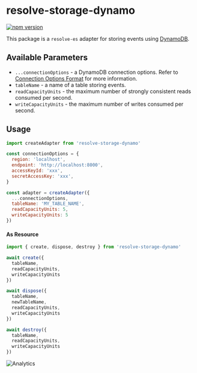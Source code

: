 # **resolve-storage-dynamo**
[![npm version](https://badge.fury.io/js/resolve-storage-dynamo.svg)](https://badge.fury.io/js/resolve-storage-dynamo)

This package is a `resolve-es` adapter for storing events using [DynamoDB](https://aws.amazon.com/dynamodb/).

## Available Parameters
* `...connectionOptions` - a DynamoDB connection options. Refer to [Connection Options Format](https://docs.aws.amazon.com/AWSJavaScriptSDK/latest/AWS/DynamoDB.html) for more information.
* `tableName` - a name of a table storing events.
* `readCapacityUnits` - the maximum number of strongly consistent reads consumed per second.
* `writeCapacityUnits` - the maximum number of writes consumed per second.
## Usage

```js
import createAdapter from 'resolve-storage-dynamo'

const connectionOptions = {
  region: 'localhost',
  endpoint: 'http://localhost:8000',
  accessKeyId: 'xxx',
  secretAccessKey: 'xxx',
}

const adapter = createAdapter({
  ...connectionOptions,
  tableName: 'MY_TABLE_NAME',
  readCapacityUnits: 5,
  writeCapacityUnits: 5
})
```

#### As Resource
```js
import { create, dispose, destroy } from 'resolve-storage-dynamo'

await create({ 
  tableName, 
  readCapacityUnits, 
  writeCapacityUnits 
})

await dispose({ 
  tableName, 
  newTableName, 
  readCapacityUnits, 
  writeCapacityUnits 
})

await destroy({ 
  tableName, 
  readCapacityUnits, 
  writeCapacityUnits 
})
```

![Analytics](https://ga-beacon.appspot.com/UA-118635726-1/packages-resolve-storage-mongo-readme?pixel)
